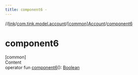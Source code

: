```yaml
---
title: component6 -
---
```

//[link](../../index.md)/[com.tink.model.account](../index.md)/[[common]Account](index.md)/[component6](component6.md)



# component6  
[common]  
Content  
operator fun [component6](component6.md)(): [Boolean](https://kotlinlang.org/api/latest/jvm/stdlib/kotlin/-boolean/index.html)  




